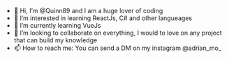 - 👋 Hi, I’m @Quinn89 and I am a huge lover of coding
- 👀 I’m interested in learning ReactJs, C# and other langueages
- 🌱 I’m currently learning VueJs
- 💞️ I’m looking to collaborate on everything, I would to love on any project that can build my knowledge
- 📫 How to reach me: You can send a DM on my instagram @adrian_mo_

<!---
Quinnpapasote89/Quinnpapasote89 is a ✨ special ✨ repository because its `README.md` (this file) appears on your GitHub profile.
You can click the Preview link to take a look at your changes.
--->
